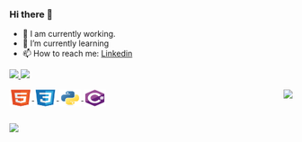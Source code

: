 ### Hi there 👋

- 🔭 I am currently working. 
- 🌱 I’m currently learning
- 📫 How to reach me: <a href="https://www.linkedin.com/in/haone-nakano/">Linkedin

<div>
  <a href="https://github.com/HaoneNakano">
  <img height="150em" src="https://github-readme-stats.vercel.app/api?username=HaoneNakano&show_icons=true&theme=tokyonight&include_all_commits=true&count_private=true"/>
  <img height="150em" src="https://github-readme-stats.vercel.app/api/top-langs/?username=HaoneNakano&layout=compact&langs_count=7&theme=tokyonight"/>
</div>
<div style="display: inline_block"><br>
  <img align="center" height="30" width="40" src="https://raw.githubusercontent.com/devicons/devicon/master/icons/html5/html5-original.svg">
  <img align="center" height="30" width="40" src="https://raw.githubusercontent.com/devicons/devicon/master/icons/css3/css3-original.svg">
  <img align="center" height="30" width="40" src="https://raw.githubusercontent.com/devicons/devicon/master/icons/python/python-original.svg">
  <img align="center" height="30" width="40" src="https://raw.githubusercontent.com/devicons/devicon/master/icons/csharp/csharp-original.svg">
  <img align="right" src="https://cdn.discordapp.com/attachments/877553093896728576/877553168303681536/perfil2.gif">
</div>
  
 ##
  
<div> 
  <a href="https://www.linkedin.com/in/haone-nakano/" target="_blank"><img src="https://img.shields.io/badge/-LinkedIn-%230077B5?style=for-the-badge&logo=linkedin&logoColor=white" target="_blank"></a> 
  

 
</div>
